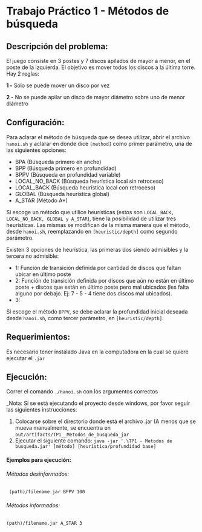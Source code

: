 # Trabajo Práctico 1 - Métodos de búsqueda

## Descripción del problema:
El juego consiste en 3 postes y 7 discos apilados de mayor a menor, en el poste de la izquierda. El objetivo es mover todos los discos a la última torre. Hay 2 reglas:

**1 -** Sólo se puede mover un disco por vez

**2 -** No se puede apilar un disco de mayor diámetro sobre uno de menor diámetro

## Configuración:
Para aclarar el método de búsqueda que se desea utilizar, abrir el archivo `hanoi.sh` y aclarar en donde dice `[method]` como primer parámetro, una de las siguientes opciones:
- BPA (Búsqueda primero en ancho)
- BPP (Búsqueda primero en profundidad)
- BPPV (Búsqueda en profundidad variable)
- LOCAL_NO_BACK (Búsqueda heurística local sin retroceso)
- LOCAL_BACK (Búsqueda heurística local con retroceso)
- GLOBAL (Búsqueda heurística global)
- A_STAR (Método A*)

Si escoge un método que utilice heurísticas (estos son `LOCAL_BACK, LOCAL_NO_BACK, GLOBAL y A_STAR`),
tiene la posibilidad de utilizar tres heurísticas. Las mismas se modifican de la misma manera que el método, desde `hanoi.sh`, reemplazando en `[heuristic/depth]` como segundo parámetro.

Existen 3 opciones de heurística, las primeras dos siendo admisibles y la tercera no admisible:
- 1: Función de transición definida por cantidad de discos que faltan ubicar en último poste
- 2: Función de transición definida por discos que aún no están en último poste + discos que están en último poste pero mal ubicados
  (les falta alguno por debajo. Ej: 7 - 5 - 4 tiene dos discos mal ubicados).
- 3:

Si escoge el método `BPPV`, se debe aclarar la profundidad inicial deseada desde `hanoi.sh`, como tercer parámetro, en `[heuristic/depth]`.

## Requerimientos:
Es necesario tener instalado Java en la computadora en la cual se quiere ejecutar el `.jar`

## Ejecución:
Correr el comando `./hanoi.sh` con los argumentos correctos

_Nota: Si se está ejecutando el proyecto desde windows, por favor seguir las siguientes instrucciones:
1) Colocarse sobre el directorio donde está el archivo .jar (A menos que se mueva manualmente, se encuentra en `out/artifacts/TP1__Metodos_de_busqueda_jar`
2) Ejecutar el siguiente comando: `java -jar '.\TP1 - Metodos de busqueda.jar' [método] [heurística/profundidad base]`

#### Ejemplos para ejecución:
###### Métodos desinformados:
``` (path)/filename.jar BPPV 100```
###### Métodos informados:
``` (path)/filename.jar A_STAR 3 ```
